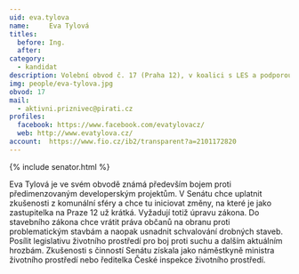 ```yaml
---
uid: eva.tylova
name:     Eva Tylová 
titles:
  before: Ing.
  after:
category:
  - kandidat
description: Volební obvod č. 17 (Praha 12), v koalici s LES a podporou Zelených
img: people/eva-tylova.jpg
obvod: 17
mail:
  - aktivni.priznivec@pirati.cz
profiles:
  facebook: https://www.facebook.com/evatylovacz/ 
  web: http://www.evatylova.cz/ 
account:  https://www.fio.cz/ib2/transparent?a=2101172820 
---
```


{% include senator.html %} 

Eva Tylová je ve svém obvodě známá především bojem proti předimenzovaným developerským projektům. V Senátu chce uplatnit zkušenosti z komunální sféry a chce tu iniciovat změny, na které je jako zastupitelka na Praze 12 už krátká. Vyžadují totiž úpravu zákona. Do stavebního zákona chce vrátit práva občanů na obranu proti problematickým stavbám a naopak usnadnit schvalování drobných staveb. Posílit legislativu životního prostředí pro boj proti suchu a dalším aktuálním hrozbám. Zkušenosti s činností Senátu získala jako náměstkyně ministra životního prostředí nebo ředitelka České inspekce životního prostředí.

